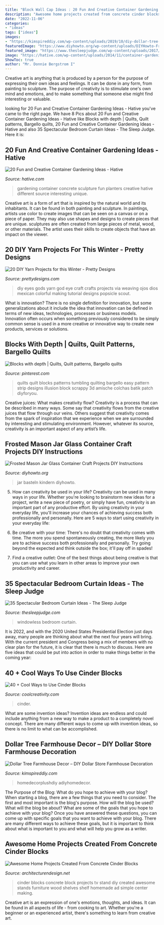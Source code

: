 ```yaml
---
title: "Block Wall Cap Ideas : 20 Fun And Creative Container Gardening Ideas"
description: "Awesome home projects created from concrete cinder blocks"
date: "2022-11-06"
categories:
- "ideas"
tags: ["ideas"]
images:
- "https://kimspireddiy.com/wp-content/uploads/2019/10/diy-dollar-tree-farmhouse-charger.jpg"
featuredImage: "https://www.diyhowto.org/wp-content/uploads/DIYHowto-Frosted-Mason-Jar-Glass-Container-Craft-Projects-DIY-Instructions-02.jpg"
featured_image: "https://www.thesleepjudge.com/wp-content/uploads/2017/08/Windowless.jpg"
image: "https://hative.com/wp-content/uploads/2014/11/container-gardening-ideas/9-concrete-sculpture-gardening.jpg"
ShowToc: true
author: "Mr. Donnie Bergstrom I"
---
```



Creative art is anything that is produced by a person for the purpose of expressing their own ideas and feelings. It can be done in any form, from painting to sculpture. The purpose of creativity is to stimulate one's own mind and emotions, and to make something that someone else might find interesting or valuable.

	

		
looking for 20 Fun and Creative Container Gardening Ideas - Hative you've came to the right page. We have 8 Pics about 20 Fun and Creative Container Gardening Ideas - Hative like Blocks with depth | Quilts, Quilt patterns, Bargello quilts, 20 Fun and Creative Container Gardening Ideas - Hative and also 35 Spectacular Bedroom Curtain Ideas - The Sleep Judge. Here it is:
		
    
## 20 Fun And Creative Container Gardening Ideas - Hative

<img loading=lazy src="https://hative.com/wp-content/uploads/2014/11/container-gardening-ideas/9-concrete-sculpture-gardening.jpg" onerror="this.onerror=null;this.src='https://tse2.mm.bing.net/th?id=OIP.cbD5ktlbGPAkDhat5Q9BvAHaIc&amp;pid=15.1';" alt="20 Fun and Creative Container Gardening Ideas - Hative">

_Source: hative.com_

>gardening container concrete sculpture fun planters creative hative different source interesting unique. 

	

Creative art is a form of art that is inspired by the natural world and its inhabitants. It can be found in both painting and sculpture. In paintings, artists use color to create images that can be seen on a canvas or on a piece of paper. They may also use shapes and designs to create pieces that are unique. sculptures are often created from large pieces of metal, wood, or other materials. The artist uses their skills to create objects that have an impact on the viewer.

    
## 20 DIY Yarn Projects For This Winter - Pretty Designs

<img loading=lazy src="http://www.prettydesigns.com/wp-content/uploads/2015/11/DIY-Gods-Eyes.jpg" onerror="this.onerror=null;this.src='https://tse2.mm.bing.net/th?id=OIP.eYfeBpVUr8Olk89-4ArDHQHaKw&amp;pid=15.1';" alt="20 DIY Yarn Projects for this Winter - Pretty Designs">

_Source: prettydesigns.com_

>diy eyes gods yarn god eye craft crafts projects via weaving ojos dios mexican colorful making tutorial designs popsicle scout. 

	

What is innovation?
There is no single definition for innovation, but some generalizations about it include the idea that innovation can be defined in terms of new ideas, technologies, processes or business models. Innovation often occurs when something previously considered to be simply common sense is used in a more creative or innovative way to create new products, services or solutions.

    
## Blocks With Depth | Quilts, Quilt Patterns, Bargello Quilts

<img loading=lazy src="https://i.pinimg.com/736x/12/2b/83/122b83f73435725aae0e58cd50df5c1c.jpg" onerror="this.onerror=null;this.src='https://tse4.mm.bing.net/th?id=OIP.8lSB9UmgycxzzHMKufBvRgHaJ4&amp;pid=15.1';" alt="Blocks with depth | Quilts, Quilt patterns, Bargello quilts">

_Source: pinterest.com_

>quilts quilt blocks patterns tumbling quilting bargello easy pattern strip designs illusion block scrappy 3d amische colchas batik patch diyforyou. 

	

Creative juices: What makes creativity flow?
Creativity is a process that can be described in many ways. Some say that creativity flows from the creative juices that flow through our veins. Others suggest that creativity comes from the spark of inspiration that we experience when we are surrounded by interesting and stimulating environment. However, whatever its source, creativity is an important aspect of any artist’s life.

    
## Frosted Mason Jar Glass Container Craft Projects DIY Instructions

<img loading=lazy src="https://www.diyhowto.org/wp-content/uploads/DIYHowto-Frosted-Mason-Jar-Glass-Container-Craft-Projects-DIY-Instructions-02.jpg" onerror="this.onerror=null;this.src='https://tse1.mm.bing.net/th?id=OIP.p8g7tlZZ7iMrqFoarJonaQHaRq&amp;pid=15.1';" alt="Frosted Mason Jar Glass Container Craft Projects DIY Instructions">

_Source: diyhowto.org_

>jar basteln kindern diyhowto. 

	

5. How can creativity be used in your life?
Creativity can be used in many ways in your life. Whether you're looking to brainstorm new ideas for a project, write a new piece of poetry, or simply have fun, creativity is an important part of any productive effort. By using creativity in your everyday life, you'll increase your chances of achieving success both professionally and personally. Here are 5 ways to start using creativity in your everyday life:
1. Be creative with your time: There's no doubt that creativity comes with time. The more you spend spontaneously creating, the more likely you are to achieve success both professionally and personally. Try going beyond the expected and think outside the box; it'll pay off in spades!

2. Find a creative outlet: One of the best things about being creative is that you can use what you learn in other areas to improve your own productivity and career.

    
## 35 Spectacular Bedroom Curtain Ideas - The Sleep Judge

<img loading=lazy src="https://www.thesleepjudge.com/wp-content/uploads/2017/08/Windowless.jpg" onerror="this.onerror=null;this.src='https://tse1.mm.bing.net/th?id=OIP.ty0t1gygHwpGg0kguIgDLAHaLH&amp;pid=15.1';" alt="35 Spectacular Bedroom Curtain Ideas - The Sleep Judge">

_Source: thesleepjudge.com_

>windowless bedroom curtain. 

	

It is 2022, and with the 2020 United States Presidential Election just days away, many people are thinking about what the next four years will bring. With the current president and Congress being a mix of members with no clear plan for the future, it is clear that there is much to discuss. Here are five ideas that could be put into action in order to make things better in the coming year: 

    
## 40 + Cool Ways To Use Cinder Blocks

<img loading=lazy src="https://coolcreativity.com/wp-content/uploads/2016/06/Cool-Ways-to-Use-Cinder-Blocks-18.jpg" onerror="this.onerror=null;this.src='https://tse2.mm.bing.net/th?id=OIP.olJyMeNzKmm-TavqqI0CTgHaLC&amp;pid=15.1';" alt="40 + Cool Ways to Use Cinder Blocks">

_Source: coolcreativity.com_

>cinder. 

	

What are some invention ideas?
Invention ideas are endless and could include anything from a new way to make a product to a completely novel concept. There are many different ways to come up with invention ideas, so there is no limit to what can be accomplished.

    
## Dollar Tree Farmhouse Decor – DIY Dollar Store Farmhouse Decoration

<img loading=lazy src="https://kimspireddiy.com/wp-content/uploads/2019/10/diy-dollar-tree-farmhouse-charger.jpg" onerror="this.onerror=null;this.src='https://tse2.mm.bing.net/th?id=OIP.jHFetaU1WQp4GPtCZSv2TgHaLH&amp;pid=15.1';" alt="Dollar Tree Farmhouse Decor – DIY Dollar Store Farmhouse Decoration">

_Source: kimspireddiy.com_

>homedecorplushdiy adiyhomedecor. 

	

The Purpose of the Blog: What do you hope to achieve with your blog?
When starting a blog, there are a few things that you need to consider. The first and most important is the blog's purpose. How will the blog be used? What will the blog be about? What are some of the goals that you hope to achieve with your blog? Once you have answered these questions, you can come up with specific goals that you want to achieve with your blog. There are many different ways to achieve these goals, but it is important to think about what is important to you and what will help you grow as a writer.

    
## Awesome Home Projects Created From Concrete Cinder Blocks

<img loading=lazy src="http://cdn.architecturendesign.net/wp-content/uploads/2015/12/AD-Cinder-Block-Projects-13.jpg" onerror="this.onerror=null;this.src='https://tse1.mm.bing.net/th?id=OIP.qZ-S_KpSZbCkW2OFWgkb1AHaLD&amp;pid=15.1';" alt="Awesome Home Projects Created From Concrete Cinder Blocks">

_Source: architecturendesign.net_

>cinder blocks concrete block projects tv stand diy created awesome stands furniture wood shelves shelf homemade ad simple center making. 

	

Creative art is an expression of one's emotions, thoughts, and ideas. It can be found in all aspects of life - from cooking to art. Whether you're a beginner or an experienced artist, there's something to learn from creative art.

